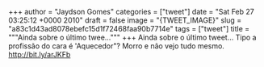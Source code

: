 
+++
author = "Jaydson Gomes"
categories = ["tweet"]
date = "Sat Feb 27 03:25:12 +0000 2010"
draft = false
image = "{TWEET_IMAGE}"
slug = "a83c1d43ad8078ebefc15d1f72468faa90b7714e"
tags = ["tweet"]
title = """Ainda sobre o último twee..."""
+++
Ainda sobre o último tweet... Tipo a profissão do cara é 'Aquecedor"? Morro e não vejo tudo mesmo. http://bit.ly/arJKFb
